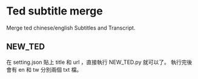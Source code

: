 # Ted subtitle merge

 
Merge ted chinese/english Subtitles and Transcript.

## NEW_TED
在 setting.json 貼上 title 和 url ，直接執行 NEW_TED.py 就可以了。
執行完後會有 en 和 tw 分別兩個 txt 檔。